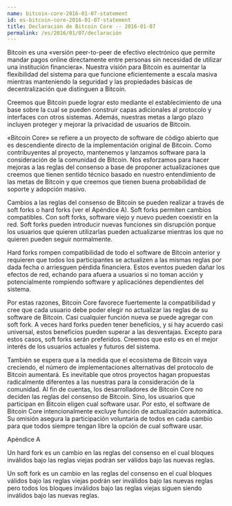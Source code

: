 ```yaml
---
name: bitcoin-core-2016-01-07-statement
id: es-bitcoin-core-2016-01-07-statement
title: Declaración de Bitcoin Core -- 2016-01-07
permalink: /es/2016/01/07/declaración
---
```

Bitcoin es una «versión peer-to-peer de efectivo electrónico que permite mandar pagos online directamente entre personas sin necesidad de utilizar una institución financiera». Nuestra visión para Bitcoin es aumentar la flexibilidad del sistema para que funcione eficientemente a escala masiva mientras manteniendo la seguridad y las propiedades básicas de decentralización que distinguen a Bitcoin.

Creemos que Bitcoin puede lograr esto mediante el establecimiento de una base sobre la cual se pueden construir capas adicionales al protocolo y interfaces con otros sistemas. Además, nuestras metas a largo plazo incluyen proteger y mejorar la privacidad de usuarios de Bitcoin.

«Bitcoin Core» se refiere a un proyecto de software de código abierto que es descendiente directo de la implementación original de Bitcoin. Como contribuyentes al proyecto, mantenemos y lanzamos software para la consideración de la comunidad de Bitcoin. Nos esforzamos para hacer mejoras a las reglas del consenso a base de proponer actualizaciones que creemos que tienen sentido técnico basado en nuestro entendimiento de las metas de Bitcoin y que creemos que tienen buena probabilidad de soporte y adopción masivo.

Cambios a las reglas del consenso de Bitcoin se pueden realizar a través de soft forks o hard forks (ver el Apéndice A). Soft forks permiten cambios compatibles. Con soft forks, software viejo y nuevo pueden coexistir en la red. Soft forks pueden introducir nuevas funciones sin disrupción porque los usuarios que quieren utilizarlas pueden actualizarse mientras los que no quieren pueden seguir normalmente.

Hard forks rompen compatibilidad de todo el software de Bitcoin anterior y requieren que todos los participantes se actualizen a las mismas reglas por dada fecha o arriesguen pérdida financiera. Estos eventos pueden dañar los efectos de red, echando para afuera a usuarios si no toman acción y potencialmente rompiendo software y aplicaciónes dependientes del sistema.

Por estas razones, Bitcoin Core favorece fuertemente la compatibilidad y cree que cada usuario debe poder elegir no actualizar las reglas de su software de Bitcoin. Casi cualquier función nueva se puede agregar con soft fork. A veces hard forks pueden tener beneficios, y si hay acuerdo casi universal, estos beneficios pueden superar a las desventajas. Excepto para estos casos, soft forks serán preferidos. Creemos que esto es en el mejor interés de los usuarios actuales y futuros del sistema.

También se espera que a la medida que el ecosistema de Bitcoin vaya creciendo, el número de implementaciones alternativas del protocolo de Bitcoin aumentará. Es inevitable que otros proyectos hagan propuestas radicalmente diferentes a las nuestras para la consideración de la comunidad. Al fin de cuentas, los desarrolladores de Bitcoin Core no deciden las reglas del consenso de Bitcoin. Sino, los usuarios que participan en Bitcoin eligen cual software usar. Por esto, el software de Bitcoin Core intencionalmente excluye función de actualización automática. Su omisión asegura la participación voluntaria de todos en cada cambio para que todos siempre tengan libre la opción de cual software usar.
 
Apéndice A

Un hard fork es un cambio en las reglas del consenso en el cual bloques inválidos bajo las reglas viejas podrán ser válidos bajo las nuevas reglas.

Un soft fork es un cambio en las reglas del consenso en el cual bloques válidos bajo las reglas viejas podrán ser inválidos bajo las nuevas reglas pero todos los bloques inválidos bajo las reglas viejas siguen siendo inválidos bajo las nuevas reglas.
